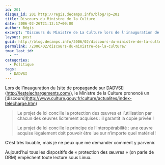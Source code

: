 ```yaml
---
id: 201
disqus_id: 201 http://regis.decamps.info/blog/?p=201
title: Discours du Ministre de la Culture
date: 2006-02-26T21:13:17+00:00
author: Régis
excerpt: "Discours du Ministre de La Culture lors de l'inauguration de lestelechargements.com"
layout: post
guid: http://blog.decamps.info/2006/02/discours-du-ministre-de-la-culture/
permalink: /2006/02/discours-du-ministre-de-la-culture/
tmac_last_id:
  - ""
categories:
  - Politique
tags:
  - DADVSI
---
```

Lors de l’inauguration du \[site de propagande sur DADVSI\](http://lestelechargements.com/), le Ministre de la Culture prononcé un \[discours\](http://www.culture.gouv.fr/culture/actualites/index-telecharge.htm)

> Le projet de loi concilie la protection des œuvres et l’utilisation par chacun des œuvres licitement acquises : il garantit la copie privée !
> 
> Le projet de loi concilie le principe de l’interopérabilité : une œuvre acquise légalement doit pouvoir être lue sur n’importe quel matériel !

C’est très louable, mais je ne peux que me demander comment y parvenir.

Aujourd’hui tous les dispositifs de « protection des œuvres » (on parle de DRM) empêchent toute lecture sous Linux.
